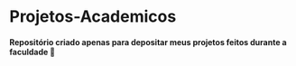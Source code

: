 # Projetos-Academicos

#### Repositório criado apenas para depositar meus projetos feitos durante a faculdade 🙉

